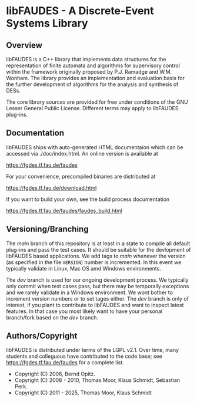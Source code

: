 # libFAUDES - A Discrete-Event Systems Library 



## Overview


libFAUDES is a C++ library that implements data structures for the representation 
of finite automata and algorithms for supervisory control within the framework 
originally proposed by P.J. Ramadge and W.M. Wonham. The library provides an 
implementation and evaluation basis for the further development of 
algorithms for the analysis and synthesis of DESs.

The core library sources are provided for free under conditions of the GNU Lesser 
General Public License.  Different terms may apply to libFAUDES plug-ins.




## Documentation

libFAUDES ships with auto-generated HTML documentaion which can be
accessed via ./doc/index.html. An online version is available at

https://fgdes.tf.fau.de/faudes

For your convenience, precompiled binaries are distributed at

https://fgdes.tf.fau.de/download.html

If you want to build your own, see the build process documentation

https://fgdes.tf.fau.de/faudes/faudes_build.html


## Versioning/Branching

The <i>main</i> branch of this repository is at least in a state to compile all default 
plug-ins and pass the test cases. It should be suitable for the devlopment of libFAUDES 
based applications. We add tags to <i>main</i> whenever the version (as specified in the 
file `VERSION`) number is incremented. In this event we typically validate in Linux,
Mac OS amd Windows environments.

The <i>dev</i> branch is used for our ongoing development process. We typically only commit
when test cases pass, but there may be temporally exceptions and we rarely validate in a 
Windows environment. We wont bother to increment version numbers or to set tages either. The 
<i>dev</i> branch is only of interest, if you plant to contribute to libFAUDES and want to 
inspect latest features. In that case you most likely want to have your personal branch/fork 
based on the <i>dev</i> branch.



## Authors/Copyright

libFAUDES is distributed under terms of the LGPL v2.1. Over time, many students and colleguous have contributed to the code base; see  https://fgdes.tf.fau.de/faudes for a complete list.

- Copyright (C) 2006, Bernd Opitz.
- Copyright (C) 2008 - 2010, Thomas Moor, Klaus Schmidt, Sebastian Perk. 
- Copyright (C) 2011 - 2025, Thomas Moor, Klaus Schmidt

